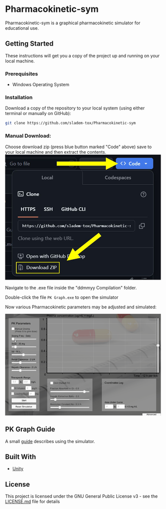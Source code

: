 # Pharmacokinetic-sym

Pharmacokinetic-sym is a graphical pharmacokinetic simulator for educational use.

## Getting Started

These instructions will get you a copy of the project up and running on your local machine.

### Prerequisites

- Windows Operating System

### Installation

Download a copy of the repository to your local system (using either terminal or manually on GitHub):

```bash
git clone https://github.com/sladem-tox/Pharmacokinetic-sym
```

### Manual Download:
Choose download zip (press blue button marked "Code" above) save to your local machine and then extract the contents.
![Download Instructions](Download_Instructions_PK_sim.jpg)


Navigate to the .exe file inside the "ddmmyy Compilation" folder.

Double-click the file ```PK Graph.exe``` to open the simulator

Now various Pharmacokinetic parameters may be adjusted and simulated:

![example-gif](demo.gif)

## PK Graph Guide
A small [guide](PK%20Graph%20Guide.pdf) describes using the simulator.

## Built With

* [Unity](https://unity.com/)

## License

This project is licensed under the GNU General Public License v3 - see the [LICENSE.md](LICENSE.md) file for details
